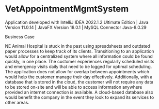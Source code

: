 # VetAppointmentMgmtSystem


Application developed with IntelliJ IDEA 2022.1.2 Ultimate Edition | Java Version 11.0.14 | JavaFX Version 18.0.1 | MySQL Connector Java-8.0.29


Business Case

NE Animal Hospital is stuck in the past using spreadsheets and outdated paper processes to keep track of its clients. Transitioning to an application would allow for a centralized system where all information could be found quickly, in one place. The customer experiences regularly scheduled visits and emergency visits daily that need to be logged for optimal scheduling. The application does not allow for overlap between appointments which would help the customer manage their day effectively. Additionally, with a database that is stored in the cloud, the customer will not require any data to be stored on-site and will be able to access information anywhere provided an internet connection is available. A cloud-based database also would benefit the company in the event they look to expand its services to other areas.


